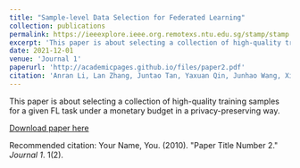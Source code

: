 ```yaml
---
title: "Sample-level Data Selection for Federated Learning"
collection: publications
permalink: https://ieeexplore.ieee.org.remotexs.ntu.edu.sg/stamp/stamp.jsp?tp=&arnumber=9488723
excerpt: 'This paper is about selecting a collection of high-quality training samples for a given FL task under a monetary budget in a privacy-preserving way'
date: 2021-12-01
venue: 'Journal 1'
paperurl: 'http://academicpages.github.io/files/paper2.pdf'
citation: 'Anran Li, Lan Zhang, Juntao Tan, Yaxuan Qin, Junhao Wang, Xiang-Yang Li. Sample-level Data Selection for Federated Learning. IEEE INFOCOM 2021.'
---
```

This paper is about selecting a collection of high-quality training samples for a given FL task under a monetary budget in a privacy-preserving way.

[Download paper here](https://ieeexplore.ieee.org.remotexs.ntu.edu.sg/stamp/stamp.jsp?tp=&arnumber=9488723)

Recommended citation: Your Name, You. (2010). "Paper Title Number 2." <i>Journal 1</i>. 1(2).
